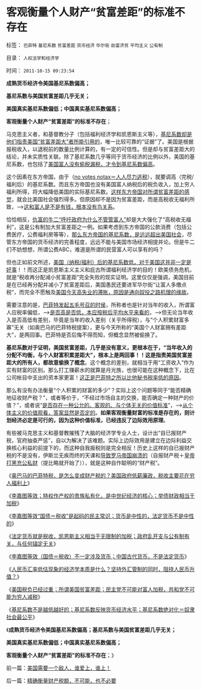 # 客观衡量个人财产“贫富差距”的标准不存在

标签： `巴菲特` `基尼系数` `贫富差距` `货币经济` `华尔街` `劫富济贫` `平均主义` `公有制` 

目录： `人权法学和经济学`

时间： `2011-10-15 09:23:54`

**成熟货币经济令美国基尼系数偏高；**

**基尼系数与美国贫富差距几乎无关；**

**美国真实基尼系数偏低；中国真实基尼系数偏高；**

**客观衡量个人财产“贫富差距”的标准不存在**；

马克思主义者，和基督教分子（包括福利经济学和凯恩斯主义等），[基尼系数却是他们指责美国“贫富差距大”者所能引用的](../../../2009/11/24/为什么市场经济能消除贫富差距.md)，唯一比较可靠的“证据”了。美国是根据报税收入，以退税前的数量比例计算的，有一定的可信性。但是却与贫富差距大的结论，并未实质性关联。除了基尼系数几乎等同于货币经济的比例以外，美国的基尼系数，也包括了[美国富人没有偷税漏税，才令到基尼系数偏高](../../../2010/1/15/为什么私有制社会富人有善心.md)。

这个因素在东方帝国，由于（[no votes notax＝人人尽力逃税](../../../2009/7/30/黄宗羲定律之体制内特权对国民利益的侵蚀.md)），就要调高（完税/福利后）的基尼系数。而且东方帝国也没有美国富人纳税后的税负收入，加上穷人福利所得，将大幅降低美国的实际基尼系数。[这样东方帝国对所谓贫富差距的感觉](../../../2010/3/5/我国的贫富差距是历史上最小并在继续缩小.md)，就会比美国社会强烈得多。但原因却不是因为贫富差距，而是高税收无福利所致，——>[这和富人是不是有钱，根本没有鸟关系](../../../2010/12/6/社会的崩溃都是“中产阶级的崩溃”直到人吃人！.md)。

恰恰相反，[仇富的牛二“呼吁政府为什么不管管富人”](../../../2010/3/1/要均贫富后才能民主吗？.md)却是大大强化了“高税收无福利”，这是公有制加大贫富差距之一例。如果考虑到东方帝国的公款消费（包括公费医疗，公费福利房等等），[那么东方帝国的基尼系数，是远远超出美国社会](../../../2010/5/15/乱世和血性和东亚傻逼大赛史.md)，尽管东方帝国的货币经济的完善程度，远远不能与美国市场经济相提并论。但是牛二们不妨想想，所谓公费ABC，难道是所谓的民营富人可以享有的吗？

但也正如前文所述，[美国（纳税/福利）后的基尼系数低，对于美国这并非一定是好事](../../../2010/1/28/让富N代败家子造福全人类的价值观.md)！！而这正是凯恩斯主义主义和庇古所谓福利经济学的目的！欧美债务危机，就是“税收再分配减小贫富差距”完全失败的现实证明。这里仅仅是强调，美国目前是在已经再分配并减小了贫富差距后，美国愚民还要进军华尔街“让富人多缴点税”，而完全不愿触及[美国今天高失业的滞胀，原因是通向奴役之路机理的缘故](../../../2009/11/28/从工作福利消除贫富差距看公有制的低效率.md)。

需要注意的是，[巴菲特发起五毛号召的时侯](../../../2011/8/24/巴菲特“向我开炮”当五毛,华尔街奴役全世界.md)，所称者也是针对当年的收入，所谓富人应税率偏低，——>[是否高是否低，本应按税后平均水平来看的](../../../2011/10/11/美国政府低薪高廉，税收主要花在穷人福利上.md)，——>但无论当年收入是否高低有差别，毕竟是当年的收入差别（关乎所得税），与“个人积累财富多寡”无关（如奥巴马的巴菲特税提案），更与今天所称的“美国个人财富拥有差距大”，是两回事。巴菲特是否后悔不得而知，但概念显然被偷换了。

**基尼系数对于证明，**美国贫富差距，几乎是没有意义，更根本在于**，“当年收入的分配不均衡，与个人财富积累差距大”，根本上是两回事！！这是指责美国贫富差距大的所有人，都故意偷换了概念**。这个概念的差别，就相当于用“工资收入”作为实有财富的区别。那么打工赚薪水的就算是月光族，也很可能在这种概念下，比在公司帐目中支出的资本家更富！[这正是巴菲特之所以比他秘书税率低的原因](../../../2011/8/26/慈善捐献是市场经济的自主交换行为.md)。

那么有没有办法衡量“个人积累的财富的多少”？实际上这个问题等同于“能否精确地征收财产税？”，或者等价于，“不经过市场自主的交换，能否确定一种财产的价值？”，或者说“[是否存在一种公允的、客观的、与个体无关的价值标准](../../../2011/1/6/“均衡经济学”是伪科学，租值和租值耗散.md)”，——>[从个体主义的价值观看，答案显然是否定的](../../../2011/3/7/“零和”，亏损和投机.md)。**如果客观衡量财富的标准是存在的，则计划经济必定是可行的，因为这种价值标准，已经违反了边际效用原理**。

有些被马克思主义和基督教摧残了大脑的经济学专业人士，设计出“自已报财产税，官府抽查严惩”，自以为解决了该难题。实际上边际效用是建立在边际利益交换核心利益的前提下的，而这种自我报税则是完全相反！历史上这样的自已报财产税的不是没有，伊斯兰无疾而终的天课和[导致罗马帝国崩溃的](../../../2010/8/10/罗马公地悲剧和贵族特权，和国有资产流失.md)（自报财产税＋[皇帝打黑充公私财](../../../2010/12/3/拜占庭新兴太监，打黑和替罪羊.md)（提比略就开始了）），就是这种自作聪明的“财产税”。

《[奥巴马的巴菲特税，是怎么变成财产税的？美国政府低薪廉政，税收主要花在穷人福利上](../../../2011/10/11/美国政府低薪高廉，税收主要花在穷人福利上.md)》

《[李嘉图等效；特权作产权的贵族私有化，是中世纪经济的核心；举债财政相当于加税](../../../2011/10/11/诺贝尔奖的耻辱James.托宾和全球债务危机.md)》

《[李嘉图等效“国债＝税收”是起码的民主常识；货币是中性的，法定货币不是中性的](../../../2011/10/12/李嘉图等效“国债＝税收”是起码的民主常识；.md)》

《[法定货币就是税收，凯恩斯主义相当于无限制的加税；政府乱开支与公有制有关，与任何锚定无关](../../../2011/10/12/法定货币就是税收；凯恩斯主义相当于无限制加税.md)》

《[李嘉图等效（国债＝税收）不一定涉及货币；中国古代货币，不是法定货币](../../../2011/10/12/李嘉图等效（国债＝税收）的实物税，古钱，国家征用，暴力拆迁.md)》

《[人民币汇率低估现象的经济学本质是什么？坚持外汇管制的同时，阻挠人民币升值？](../../../2011/10/14/人民币低估的经济学本质，看仇美的都是什么人？.md)》

《[美国税负已经过重；所谓美国贫富差距；民主党不可能对富人加税，共和党不可能为穷人减税](../../../2011/10/14/所谓美国贫富差距，没有可信的依据；.md)》

《[基尼系数不是越低越好的；基尼系数反映货币经济水平；基尼系数绝对化＝奴隶社会最公平](../../../2011/10/14/基尼系数绝对化＝奴隶社会最公平.md)》

《**成熟货币经济令美国基尼系数偏高；基尼系数与美国贫富差距几乎无关；**

**美国真实基尼系数偏低；中国真实基尼系数偏高；**

**客观衡量个人财产“贫富差距”的标准不存在**；》



前一篇：[美国需要一个敌人，谁爱上，谁上！](../../../2011/10/14/美国需要一个敌人，谁爱上，谁上！.md)

后一篇：[精确衡量财产税额，不可能，也不必要](../../../2011/10/15/精确衡量财产税额，不可能，也不必要.md)
